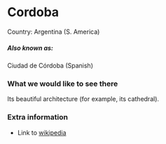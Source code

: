 # Cordoba

Country: Argentina (S. America)

##### Also known as:

Ciudad de Córdoba (Spanish)

### What we would like to see there

Its beautiful architecture (for example, its cathedral).

### Extra information

- Link to [wikipedia](https://en.wikipedia.org/wiki/C%C3%B3rdoba,_Argentina#)
